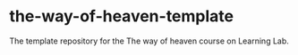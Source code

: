 # the-way-of-heaven-template
The template repository for the The way of heaven course on Learning Lab.
